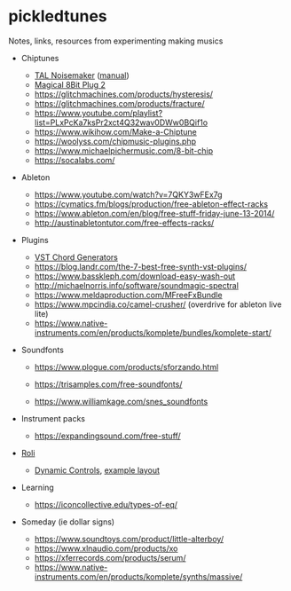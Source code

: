 # pickledtunes
Notes, links, resources from experimenting making musics

- Chiptunes
  - [TAL Noisemaker](https://tal-software.com/products/tal-noisemaker) ([manual](https://tal-software.com//downloads/docs/TAL%20Noisemaker%20User%20Guide%201.0.pdf))
  - [Magical 8Bit Plug 2](http://ymck.net/en/download/magical8bitplug/index.html)
  - https://glitchmachines.com/products/hysteresis/
  - https://glitchmachines.com/products/fracture/
  - https://www.youtube.com/playlist?list=PLxPcKa7ksPr2xct4Q32wav0DWw0BQif1o
  - https://www.wikihow.com/Make-a-Chiptune
  - https://woolyss.com/chipmusic-plugins.php
  - https://www.michaelpichermusic.com/8-bit-chip
  - https://socalabs.com/
- Ableton
  - https://www.youtube.com/watch?v=7QKY3wFEx7g
  - https://cymatics.fm/blogs/production/free-ableton-effect-racks
  - https://www.ableton.com/en/blog/free-stuff-friday-june-13-2014/
  - http://austinabletontutor.com/free-effects-racks/
- Plugins
  - [VST Chord Generators](http://www.sidebrain.net/chord-generators/)
  - https://blog.landr.com/the-7-best-free-synth-vst-plugins/
  - https://www.basskleph.com/download-easy-wash-out
  - http://michaelnorris.info/software/soundmagic-spectral
  - https://www.meldaproduction.com/MFreeFxBundle
  - https://www.mpcindia.co/camel-crusher/  (overdrive for ableton live lite)
  - https://www.native-instruments.com/en/products/komplete/bundles/komplete-start/
- Soundfonts
  - https://www.plogue.com/products/sforzando.html
  - https://trisamples.com/free-soundfonts/
  
  - https://www.williamkage.com/snes_soundfonts
- Instrument packs
  - https://expandingsound.com/free-stuff/
- [Roli](https://roli.com/)
  - [Dynamic Controls](https://swonic.com/dynamic-controls/), [example layout](https://www.reddit.com/r/ROLI/comments/gjlcfq/roli_lightpad_block_dynamic_controls/)
- Learning
  - https://iconcollective.edu/types-of-eq/

- Someday (ie dollar signs)
  - https://www.soundtoys.com/product/little-alterboy/
  - https://www.xlnaudio.com/products/xo
  - https://xferrecords.com/products/serum/
  - https://www.native-instruments.com/en/products/komplete/synths/massive/
